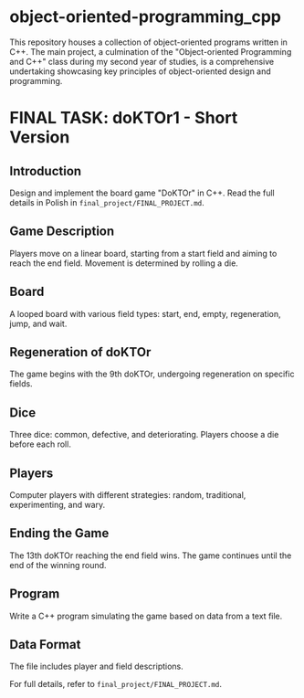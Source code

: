 # object-oriented-programming_cpp
This repository houses a collection of object-oriented programs written in C++. The main project, a culmination of the "Object-oriented Programming and C++" class during my second year of studies, is a comprehensive undertaking showcasing key principles of object-oriented design and programming.

# FINAL TASK: doKTOr1 - Short Version

## Introduction
Design and implement the board game "DoKTOr" in C++. Read the full details in Polish in `final_project/FINAL_PROJECT.md`.

## Game Description
Players move on a linear board, starting from a start field and aiming to reach the end field. Movement is determined by rolling a die.

## Board
A looped board with various field types: start, end, empty, regeneration, jump, and wait.

## Regeneration of doKTOr
The game begins with the 9th doKTOr, undergoing regeneration on specific fields.

## Dice
Three dice: common, defective, and deteriorating. Players choose a die before each roll.

## Players
Computer players with different strategies: random, traditional, experimenting, and wary.

## Ending the Game
The 13th doKTOr reaching the end field wins. The game continues until the end of the winning round.

## Program
Write a C++ program simulating the game based on data from a text file.

## Data Format
The file includes player and field descriptions.

For full details, refer to `final_project/FINAL_PROJECT.md`.

